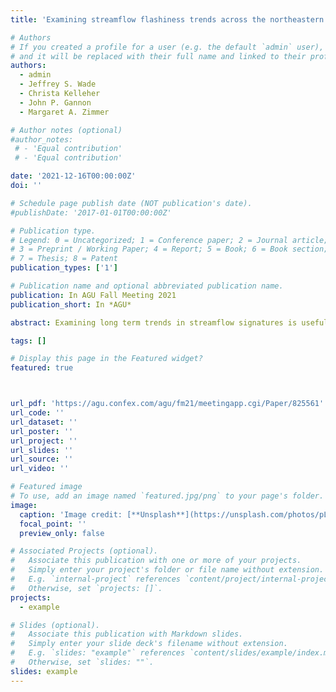 ```yaml
---
title: 'Examining streamflow flashiness trends across the northeastern USA'

# Authors
# If you created a profile for a user (e.g. the default `admin` user), write the username (folder name) here
# and it will be replaced with their full name and linked to their profile.
authors:
  - admin
  - Jeffrey S. Wade
  - Christa Kelleher
  - John P. Gannon
  - Margaret A. Zimmer

# Author notes (optional)
#author_notes:
 # - 'Equal contribution'
 # - 'Equal contribution'

date: '2021-12-16T00:00:00Z'
doi: ''

# Schedule page publish date (NOT publication's date).
#publishDate: '2017-01-01T00:00:00Z'

# Publication type.
# Legend: 0 = Uncategorized; 1 = Conference paper; 2 = Journal article;
# 3 = Preprint / Working Paper; 4 = Report; 5 = Book; 6 = Book section;
# 7 = Thesis; 8 = Patent
publication_types: ['1']

# Publication name and optional abbreviated publication name.
publication: In AGU Fall Meeting 2021
publication_short: In *AGU*

abstract: Examining long term trends in streamflow signatures is useful for understanding how changes in land use and precipitation patterns impact streamflow regimes. One particular metric of streamflow regimes that encapsulates flow variations is the Richards-Baker flashiness index. High flashiness is commonly associated with imperviousness, agricultural land management, water management and dam removal, and other human activities. Therefore, examining trends in this signature may provide a lens to examine how streamflow regimes in both flashy and stable watersheds are responding to human activity. In this study, we evaluate the effects of human activities and precipitation pattern changes on streamflow flashiness for 304 watersheds across the northeastern US. We quantified trends in annual Richards-Baker Flashiness Indices for the period of 1970 - 2020 using publicly available streamflow estimates from the USGS. To interpret drivers of these trends, we used land use data from the GAGESII dataset to 1) identify sites where dams were removed or where dam storage increased and 2) classify watersheds into urban ( > 20% imperviousness values) and rural (< 20% imperviousness values). From the 1970s, there has been little change in the proportion of urban and rural watersheds. However, dam removals increased between 1980 and 2012, though we detected no difference in trends between sites where dams were removed and those where no dams were removed. There is also evidence that urban watersheds and watersheds in high snowfall states (Vermont and Maine) exhibited positive trends in flashiness indices. Overall, there are an equal number of positive and negative trends, indicating that flashiness indices across the NE are both increasing and decreasing. These results give us insight into how watershed regimes respond to changing climate, infrastructure, and other associated human impacts.

tags: []

# Display this page in the Featured widget?
featured: true



url_pdf: 'https://agu.confex.com/agu/fm21/meetingapp.cgi/Paper/825561'
url_code: ''
url_dataset: ''
url_poster: ''
url_project: ''
url_slides: ''
url_source: ''
url_video: ''

# Featured image
# To use, add an image named `featured.jpg/png` to your page's folder.
image:
  caption: 'Image credit: [**Unsplash**](https://unsplash.com/photos/pLCdAaMFLTE)'
  focal_point: ''
  preview_only: false

# Associated Projects (optional).
#   Associate this publication with one or more of your projects.
#   Simply enter your project's folder or file name without extension.
#   E.g. `internal-project` references `content/project/internal-project/index.md`.
#   Otherwise, set `projects: []`.
projects:
  - example

# Slides (optional).
#   Associate this publication with Markdown slides.
#   Simply enter your slide deck's filename without extension.
#   E.g. `slides: "example"` references `content/slides/example/index.md`.
#   Otherwise, set `slides: ""`.
slides: example
---
```

